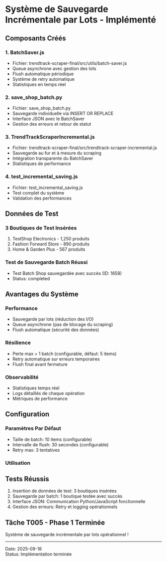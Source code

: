# Système de Sauvegarde Incrémentale par Lots - Implémenté

## Composants Créés

### 1. BatchSaver.js
- Fichier: trendtrack-scraper-final/src/utils/batch-saver.js
- Queue asynchrone avec gestion des lots
- Flush automatique périodique
- Système de retry automatique
- Statistiques en temps réel

### 2. save_shop_batch.py  
- Fichier: save_shop_batch.py
- Sauvegarde individuelle via INSERT OR REPLACE
- Interface JSON avec le BatchSaver
- Gestion des erreurs et retour de statut

### 3. TrendTrackScraperIncremental.js
- Fichier: trendtrack-scraper-final/src/trendtrack-scraper-incremental.js
- Sauvegarde au fur et à mesure du scraping
- Intégration transparente du BatchSaver
- Statistiques de performance

### 4. test_incremental_saving.js
- Fichier: test_incremental_saving.js
- Test complet du système
- Validation des performances

## Données de Test

### 3 Boutiques de Test Insérées
1. TestShop Electronics - 1,250 produits
2. Fashion Forward Store - 890 produits  
3. Home & Garden Plus - 567 produits

### Test de Sauvegarde Batch Réussi
- Test Batch Shop sauvegardée avec succès (ID: 1658)
- Status: completed

## Avantages du Système

### Performance
- Sauvegarde par lots (réduction des I/O)
- Queue asynchrone (pas de blocage du scraping)
- Flush automatique (sécurité des données)

### Résilience  
- Perte max = 1 batch (configurable, défaut: 5 items)
- Retry automatique sur erreurs temporaires
- Flush final avant fermeture

### Observabilité
- Statistiques temps réel
- Logs détaillés de chaque opération
- Métriques de performance

## Configuration

### Paramètres Par Défaut
- Taille de batch: 10 items (configurable)
- Intervalle de flush: 30 secondes (configurable)
- Retry max: 3 tentatives

### Utilisation


## Tests Réussis
1. Insertion de données de test: 3 boutiques insérées
2. Sauvegarde par batch: 1 boutique testée avec succès
3. Interface JSON: Communication Python/JavaScript fonctionnelle
4. Gestion des erreurs: Retry et logging opérationnels

## Tâche T005 - Phase 1 Terminée
Système de sauvegarde incrémentale par lots opérationnel !

---
Date: 2025-09-18  
Status: Implémentation terminée
